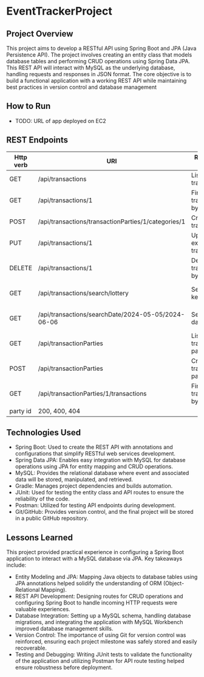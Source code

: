 # EventTrackerProject

## Project Overview

This project aims to develop a RESTful API using Spring Boot and JPA (Java Persistence API). The project involves creating an entity class that models database tables and performing CRUD operations using Spring Data JPA. This REST API will interact with MySQL as the underlying database, handling requests and responses in JSON format. The core objective is to build a functional application with a working REST API while maintaining best practices in version control and database management

## How to Run

* TODO: URL of app deployed on EC2

## REST Endpoints

| Http verb | URI                                                                 | Response body                    | Status codes         |
|-----------|---------------------------------------------------------------------|----------------------------------|----------------------|
| GET       | /api/transactions                                                   | List transactions                | 200                  |
| GET       | /api/transactions/1                                                 | Find transaction by id           | 200, 404             |
| POST      | /api/transactions/transactionParties/1/categories/1                 | Create new transaction           | 201, 400             |
| PUT       | /api/transactions/1                                                 | Update existing transaction      | 200, 400, 404        |
| DELETE    | /api/transactions/1                                                 | Delete transaction by id         | 204, 404, 400        |
| GET       | /api/transactions/search/lottery                                    | Search by keyword                | 200, 400, 404        |
| GET       | /api/transactions/searchDate/2024-05-05/2024-06-06                  | Search by date range             | 200, 400, 404        |
| GET       | /api/transactionParties                                             | List transaction parties         | 200                  |
| POST      | /api/transactionParties                                             | Create new transaction party     | 201, 400             |
| GET       | /api/transactionParties/1/transactions                              | Find transactions by 
party id    | 200, 400, 404        |

## Technologies Used

- Spring Boot: Used to create the REST API with annotations and configurations that simplify RESTful web services development.
- Spring Data JPA: Enables easy integration with MySQL for database operations using JPA for entity mapping and CRUD operations.
- MySQL: Provides the relational database where event and associated data will be stored, manipulated, and retrieved.
- Gradle: Manages project dependencies and builds automation.
- JUnit: Used for testing the entity class and API routes to ensure the reliability of the code.
- Postman: Utilized for testing API endpoints during development.
- Git/GitHub: Provides version control, and the final project will be stored in a public GitHub repository.

## Lessons Learned

This project provided practical experience in configuring a Spring Boot application to interact with a MySQL database via JPA. Key takeaways include:

- Entity Modeling and JPA: Mapping Java objects to database tables using JPA annotations helped solidify the understanding of ORM (Object-Relational Mapping).
- REST API Development: Designing routes for CRUD operations and configuring Spring Boot to handle incoming HTTP requests were valuable experiences.
- Database Integration: Setting up a MySQL schema, handling database migrations, and integrating the application with MySQL Workbench improved database management skills.
- Version Control: The importance of using Git for version control was reinforced, ensuring each project milestone was safely stored and easily recoverable.
- Testing and Debugging: Writing JUnit tests to validate the functionality of the application and utilizing Postman for API route testing helped ensure robustness before deployment.
